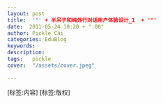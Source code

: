 ```yaml
---
layout: post  
title:  '"' + 半吊子和纯外行对话用户体验设计_1  + '"'
date:  2011-05-24 10:20 + ":00" 
author: Pickle Cai  
categories: EduBlog  
keywords: 
description:   
tags:	pickle   
cover:  "/assets/cover.jpeg"  

---  
```

    
[标签:内容]
 [标签:版权]


